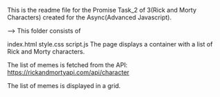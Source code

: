 This is the readme file for the Promise Task_2 of 3(Rick and Morty Characters) created for the Async(Advanced Javascript).

--> This folder consists of

index.html
style.css
script.js
The page displays a container with a list of Rick and Morty characters.

The list of memes is fetched from the API: https://rickandmortyapi.com/api/character

The list of memes is displayed in a grid.